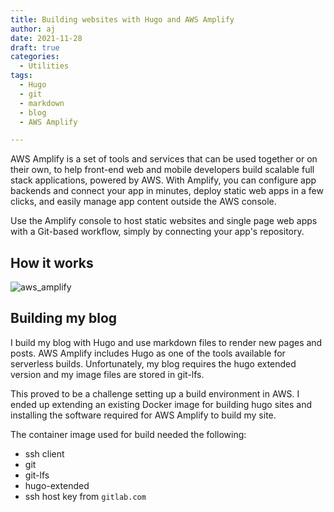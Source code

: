 ```yaml
---
title: Building websites with Hugo and AWS Amplify
author: aj
date: 2021-11-28
draft: true
categories:
  - Utilities
tags:
  - Hugo
  - git
  - markdown
  - blog
  - AWS Amplify

---
```


AWS Amplify is a set of tools and services that can be used together or on their own, to help front-end web and mobile developers build scalable full stack applications, powered by AWS. With Amplify, you can configure app backends and connect your app in minutes, deploy static web apps in a few clicks, and easily manage app content outside the AWS console.

Use the Amplify console to host static websites and single page web apps with a Git-based workflow, simply by connecting your app's repository.

## How it works

![aws_amplify](/images/aws_amplify.png)

## Building my blog

I build my blog with Hugo and use markdown files to render new pages and posts. AWS Amplify includes Hugo as one of the tools available for serverless builds. Unfortunately, my blog requires the hugo extended version and my image files are stored in git-lfs.

This proved to be a challenge setting up a build environment in AWS. I ended up extending an existing Docker image for building hugo sites and installing the software required for AWS Amplify to build my site.

The container image used for build needed the following:

- ssh client
- git
- git-lfs
- hugo-extended
- ssh host key from `gitlab.com`